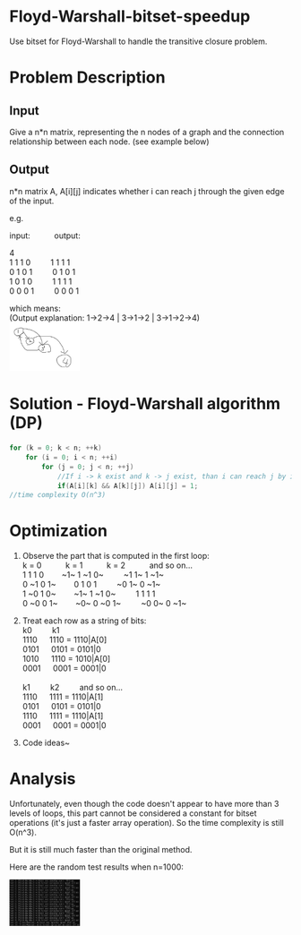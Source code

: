 # Floyd-Warshall-bitset-speedup
Use bitset for Floyd-Warshall to handle the transitive closure problem.

# Problem Description
## Input
Give a n*n matrix, representing the n nodes of a graph and the connection relationship between each node. (see example below)
## Output
n*n matrix A, A[i][j] indicates whether i can reach j through the given edge of the input.

e.g. 

input: &emsp;&emsp;&ensp; output:

4 <br>
1 1 1 0 &emsp;&emsp; 1 1 1 1 <br>
0 1 0 1 &emsp;&emsp; 0 1 0 1 <br>
1 0 1 0 &emsp;&emsp; 1 1 1 1 <br>
0 0 0 1 &emsp;&emsp; 0 0 0 1 

which means: <br>
(Output explanation: 1->2->4 | 3->1->2 | 3->1->2->4)<br>
<img src="README_IMG/input.png" width="25%">  

# Solution - Floyd-Warshall algorithm (DP)

```c++
for (k = 0; k < n; ++k)
    for (i = 0; i < n; ++i)
        for (j = 0; j < n; ++j)
            //If i -> k exist and k -> j exist, than i can reach j by i -> j -> k.
            if(A[i][k] && A[k][j]) A[i][j] = 1;
//time complexity O(n^3)
```
# Optimization
1. Observe the part that is computed in the first loop:<br>
  k = 0 &emsp;&emsp;&ensp; k = 1 &emsp;&emsp;&ensp; k = 2 &emsp;&emsp;&ensp; and so on...<br> 
  1 1 1 0&emsp;&emsp;      ~1~ 1 ~1 0~ &emsp;&emsp; ~1 1~ 1 ~1~<br>
  0 ~1 0 1~&emsp;&emsp;    0 1 0 1     &emsp;&emsp; ~0 1~ 0 ~1~<br>
  1 ~0 1 0~&emsp;&emsp;    ~1~ 1 ~1 0~ &emsp;&emsp; 1 1 1 1<br>
  0 ~0 0 1~&emsp;&emsp;    ~0~ 0 ~0 1~ &emsp;&emsp; ~0 0~ 0 ~1~

2. Treat each row as a string of bits:<br>
  k0 &emsp;&emsp; k1 <br>
  1110 &emsp; 1110 = 1110|A[0]<br>
  0101 &emsp; 0101 = 0101|0<br>
  1010 &emsp; 1110 = 1010|A[0]<br>
  0001 &emsp; 0001 = 0001|0<br><br>
  k1 &emsp;&emsp; k2 &emsp;&emsp; and so on...<br>
  1110 &emsp; 1111 = 1110|A[1]<br>
  0101 &emsp; 0101 = 0101|0<br>
  1110 &emsp; 1111 = 1110|A[1]<br>
  0001 &emsp; 0001 = 0001|0

3. Code ideas~

# Analysis
Unfortunately, even though the code doesn't appear to have more than 3 levels of loops, this part cannot be considered a constant for bitset operations (it's just a faster array operation). So the time complexity is still O(n^3).

But it is still much faster than the original method.

Here are the random test results when n=1000:

<img src="README_IMG/Results_after_comparison.png" width="25%">  
